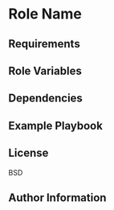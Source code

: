 Role Name
=========

Requirements
------------

Role Variables
--------------

Dependencies
------------

Example Playbook
----------------

License
-------

BSD

Author Information
------------------

